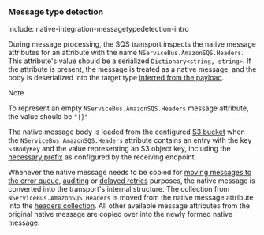### Message type detection

include: native-integration-messagetypedetection-intro

During message processing, the SQS transport inspects the native message attributes for an attribute with the name `NServiceBus.AmazonSQS.Headers`. This attribute's value should be a serialized `Dictionary<string, string>`. If the attribute is present, the message is treated as a native message, and the body is deserialized into the target type [inferred from the payload](/nservicebus/messaging/message-type-detection.md).

> [!NOTE]
> To represent an empty `NServiceBus.AmazonSQS.Headers` message attribute, the value should be `"{}"`

The native message body is loaded from the configured [S3 bucket](/transports/sqs/configuration-options.md#offload-large-messages-to-s3) when the `NServiceBus.AmazonSQS.Headers` attribute contains an entry with the key `S3BodyKey` and the value representing an S3 object key, including the [necessary prefix](/transports/sqs/configuration-options.md#offload-large-messages-to-s3-key-prefix) as configured by the receiving endpoint.

Whenever the native message needs to be copied for [moving messages to the error queue](/nservicebus/recoverability), [auditing](/nservicebus/operations/auditing.md) or [delayed retries](/nservicebus/recoverability/configure-delayed-retries.md) purposes, the native message is converted into the transport's internal structure. The collection from `NServiceBus.AmazonSQS.Headers` is moved from the native message attribute into the [headers collection](/nservicebus/messaging/headers.md). All other available message attributes from the original native message are copied over into the newly formed native message.

